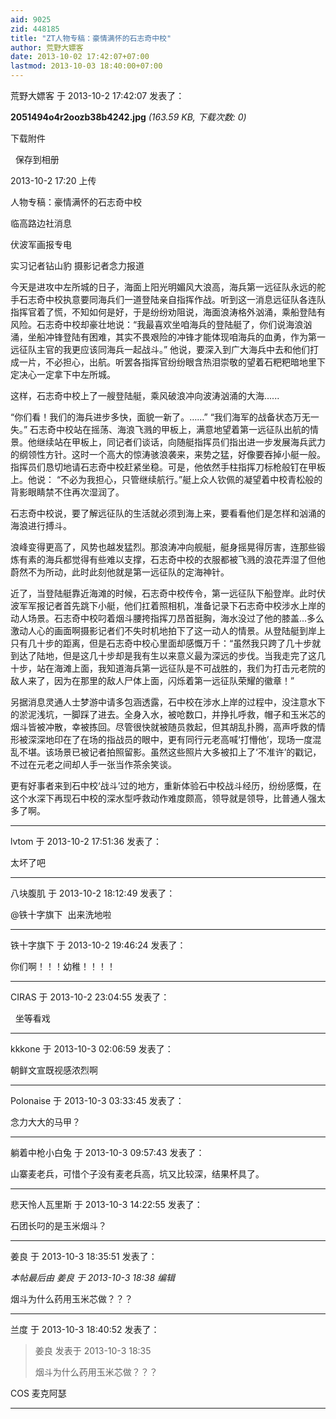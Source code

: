 ```yaml
---
aid: 9025
zid: 448185
title: "ZT人物专稿：豪情满怀的石志奇中校"
author: 荒野大嫖客
date: 2013-10-02 17:42:07+07:00
lastmod: 2013-10-03 18:40:00+07:00
---
```


荒野大嫖客 于 2013-10-2 17:42:07 发表了：

**2051494o4r2oozb38b4242.jpg** _(163.59 KB, 下载次数: 0)_

下载附件

&nbsp;
保存到相册

2013-10-2 17:20 上传

人物专稿：豪情满怀的石志奇中校

临高路边社消息

伏波军画报专电

实习记者钻山豹 摄影记者念力报道

今天是进攻中左所城的日子，海面上阳光明媚风大浪高，海兵第一远征队永远的舵手石志奇中校执意要同海兵们一道登陆亲自指挥作战。听到这一消息远征队各连队指挥官着了慌，不知如何是好，于是纷纷劝阻说，海面浪涛格外汹涌，乘船登陆有风险。石志奇中校却豪壮地说：“我最喜欢坐咱海兵的登陆艇了，你们说海浪汹涌，坐船冲锋登陆有困难，其实不畏艰险的冲锋才能体现咱海兵的血勇，作为第一远征队主官的我更应该同海兵一起战斗。” 他说，要深入到广大海兵中去和他们打成一片，不必担心，出航。听罢各指挥官纷纷眼含热泪崇敬的望着石粑粑暗地里下定决心一定拿下中左所城。

这样，石志奇中校上了一艘登陆艇，乘风破浪冲向波涛汹涌的大海......

“你们看！我们的海兵进步多快，面貌一新了。……” “我们海军的战备状态万无一失。” 石志奇中校站在摇荡、海浪飞溅的甲板上，满意地望着第一远征队出航的情景。他继续站在甲板上，同记者们谈话，向随艇指挥员们指出进一步发展海兵武力的纲领性方针。这时一个高大的惊涛骇浪袭来，来势之猛，好像要吞掉小艇一般。指挥员们恳切地请石志奇中校赶紧坐稳。可是，他依然手柱指挥刀标枪般钉在甲板上。他说： “不必为我担心，只管继续航行。”艇上众人钦佩的凝望着中校青松般的背影眼睛禁不住再次湿润了。

石志奇中校说，要了解远征队的生活就必须到海上来，要看看他们是怎样和汹涌的海浪进行搏斗。

浪峰变得更高了，风势也越发猛烈。那浪涛冲向舰艇，艇身摇晃得厉害，连那些锻炼有素的海兵都觉得有些难以支撑，石志奇中校的衣服都被飞溅的浪花弄湿了但他蔚然不为所动，此时此刻他就是第一远征队的定海神针。

近了，当登陆艇靠近海滩的时候，石志奇中校传令，第一远征队下船登岸。此时伏波军军报记者首先跳下小艇，他们扛着照相机，准备记录下石志奇中校涉水上岸的动人场景。石志奇中校叼着烟斗腰挎指挥刀昂首挺胸，海水没过了他的膝盖...多么激动人心的画面啊摄影记者们不失时机地拍下了这一动人的情景。从登陆艇到岸上只有几十步的距离，但是石志奇中校心里面却感慨万千：“虽然我只跨了几十步就到达了陆地，但是这几十步却是我有生以来意义最为深远的步伐。当我走完了这几十步，站在海滩上面，我知道海兵第一远征队是不可战胜的，我们为打击元老院的敌人来了，因为在那里的敌人尸体上面，闪烁着第一远征队荣耀的徽章！”

另据消息灵通人士梦游中请多包涵透露，石中校在涉水上岸的过程中，没注意水下的淤泥浅坑，一脚踩了进去。全身入水，被呛数口，并挣扎呼救，帽子和玉米芯的烟斗皆被冲散，幸被拣回。尽管很快就被随员救起，但其胡乱扑腾，高声呼救的情形被深深地印在了在场的指战员的眼中，更有同行元老高喊‘打懵他’，现场一度混乱不堪。该场景已被记者拍照留影。虽然这些照片大多被扣上了‘不准许’的戳记，不过在元老之间却人手一张当作茶余笑谈。

更有好事者来到石中校‘战斗’过的地方，重新体验石中校战斗经历，纷纷感慨，在这个水深下再现石中校的深水型呼救动作难度颇高，领导就是领导，比普通人强太多了啊。

---

lvtom 于 2013-10-2 17:51:36 发表了：

太坏了吧

---

八块腹肌 于 2013-10-2 18:12:49 发表了：

@铁十字旗下&nbsp;&nbsp;出来洗地啦

---

铁十字旗下 于 2013-10-2 19:46:24 发表了：

你们啊！！！幼稚！！！！

---

CIRAS 于 2013-10-2 23:04:55 发表了：

&nbsp;&nbsp;坐等看戏

---

kkkone 于 2013-10-3 02:06:59 发表了：

朝鲜文宣既视感浓烈啊

---

Polonaise 于 2013-10-3 03:33:45 发表了：

念力大大的马甲？

---

躺着中枪小白兔 于 2013-10-3 09:57:43 发表了：

山寨麦老兵，可惜个子没有麦老兵高，坑又比较深，结果杯具了。

---

悲天怜人瓦里斯 于 2013-10-3 14:22:55 发表了：

石团长叼的是玉米烟斗？

---

姜良 于 2013-10-3 18:35:51 发表了：

_本帖最后由 姜良 于 2013-10-3 18:38 编辑_

烟斗为什么药用玉米芯做？？？

---

兰度 于 2013-10-3 18:40:52 发表了：

> 姜良 发表于 2013-10-3 18:35
>
> 烟斗为什么药用玉米芯做？？？

COS 麦克阿瑟

---
